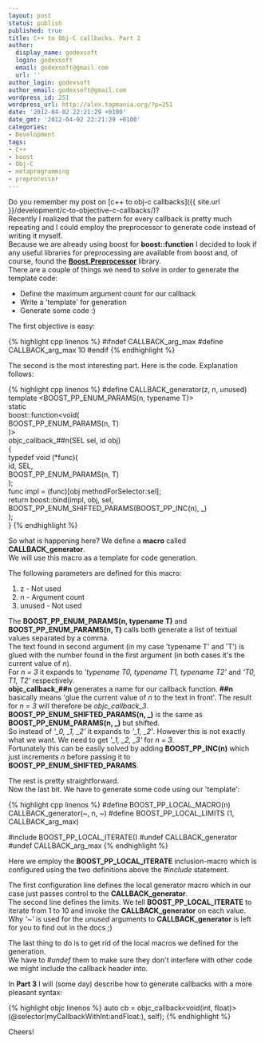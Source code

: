 ```yaml
---
layout: post
status: publish
published: true
title: C++ to Obj-C callbacks. Part 2
author:
  display_name: godexsoft
  login: godexsoft
  email: godexsoft@gmail.com
  url: ''
author_login: godexsoft
author_email: godexsoft@gmail.com
wordpress_id: 251
wordpress_url: http://alex.tapmania.org/?p=251
date: '2012-04-02 22:21:29 +0100'
date_gmt: '2012-04-02 22:21:29 +0100'
categories:
- Development
tags:
- C++
- boost
- Obj-C
- metaprogramming
- preprocessor
---
```

Do you remember my post on [c++ to obj-c callbacks]({{ site.url }}/development/c-to-objective-c-callbacks/)?  
Recently I realized that the pattern for every callback is pretty much repeating
and I could employ the preprocessor to generate code instead of writing it myself.  
Because we are already using boost for **boost::function** I decided to look if
any useful libraries for preprocessing are available from boost and, of course,
found the **[Boost.Preprocessor](http://www.boost.org/doc/libs/1_49_0/libs/preprocessor/doc/index.html)** library.  
There are a couple of things we need to solve in order to generate the template code:

- Define the maximum argument count for our callback
- Write a 'template' for generation
- Generate some code :)

The first objective is easy:

{% highlight cpp linenos %}
#ifndef CALLBACK_arg_max
#define CALLBACK_arg_max 10
#endif
{% endhighlight %}

The second is the most interesting part. Here is the code. Explanation follows:

{% highlight cpp linenos %}
#define CALLBACK_generator(z, n, unused)                \
template <BOOST_PP_ENUM_PARAMS(n, typename T)>          \
static                                                  \
boost::function<void(                                   \
    BOOST_PP_ENUM_PARAMS(n, T)                          \
)>                                                      \
objc_callback_##n(SEL sel, id obj)                      \
{                                                       \
    typedef void (*func)(                               \
        id, SEL,                                        \
        BOOST_PP_ENUM_PARAMS(n, T)                      \
    );                                                  \
    func impl = (func)[obj methodForSelector:sel];      \
    return boost::bind(impl, obj, sel,                  \
        BOOST_PP_ENUM_SHIFTED_PARAMS(BOOST_PP_INC(n), _)\
    );                                                  \
}
{% endhighlight %}

So what is happening here? We define a **macro** called **CALLBACK_generator**.  
We will use this macro as a template for code generation.

The following parameters are defined for this macro:

1. z - Not used
2. n - Argument count
3. unused - Not used

The **BOOST_PP_ENUM_PARAMS(n, typename T)** and **BOOST_PP_ENUM_PARAMS(n, T)** calls
both generate a list of textual values separated by a comma.  
The text found in second argument (in my case 'typename T' and 'T') is glued with the number found
in the first argument (in both cases it's the current value of _n_).  
For _n = 3_ it expands to _'typename T0, typename T1, typename T2'_ and _'T0, T1, T2'_ respectively.  
**objc_callback\_\#\#n** generates a name for our callback function. **\#\#n** basically means
'glue the current value of _n_ to the text in front'.
The result for _n = 3_ will therefore be *objc_callback_3*.
**BOOST_PP_ENUM_SHIFTED_PARAMS(n, \_)** is the same as **BOOST_PP_ENUM_PARAMS(n, \_)** but shifted.  
So instead of *'_0, _1, _2'* it expands to *'_1, _2'*. However this is not exactly what we want.
We need to get *'_1, _2, _3'* for _n = 3_.  
Fortunately this can be easily solved by adding **BOOST_PP_INC(n)** which just increments
_n_ before passing it to **BOOST_PP_ENUM_SHIFTED_PARAMS**.

The rest is pretty straightforward.  
Now the last bit. We have to generate some code using our 'template':

{% highlight cpp linenos %}
#define BOOST_PP_LOCAL_MACRO(n)   CALLBACK_generator(~, n, ~)
#define BOOST_PP_LOCAL_LIMITS     (1, CALLBACK_arg_max)

#include BOOST_PP_LOCAL_ITERATE()
#undef CALLBACK_generator
#undef CALLBACK_arg_max
{% endhighlight %}

Here we employ the **BOOST_PP_LOCAL_ITERATE** inclusion-macro which is configured
using the two definitions above the _#include_ statement.

The first configuration line defines the local generator macro which in our case
just passes control to the **CALLBACK_generator**.  
The second line defines the limits. We tell **BOOST_PP_LOCAL_ITERATE** to iterate
from 1 to 10 and invoke the **CALLBACK_generator** on each value.  
Why _'~'_ is used for the _unused_ arguments to **CALLBACK_generator** is left
for you to find out in the docs ;)

The last thing to do is to get rid of the local macros we defined for the generation.  
We have to _#undef_ them to make sure they don't interfere with other code we might
include the callback header into.

In **Part 3** I will (some day) describe how to generate callbacks with a more pleasant syntax:

{% highlight objc linenos %}
auto cb = objc_callback<void(int, float)>
  (@selector(myCallbackWithInt:andFloat:), self);
{% endhighlight %}

Cheers!
